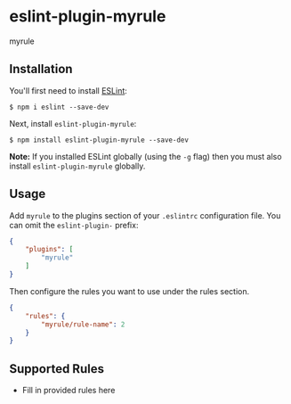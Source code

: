 # eslint-plugin-myrule

myrule

## Installation

You'll first need to install [ESLint](http://eslint.org):

```
$ npm i eslint --save-dev
```

Next, install `eslint-plugin-myrule`:

```
$ npm install eslint-plugin-myrule --save-dev
```

**Note:** If you installed ESLint globally (using the `-g` flag) then you must also install `eslint-plugin-myrule` globally.

## Usage

Add `myrule` to the plugins section of your `.eslintrc` configuration file. You can omit the `eslint-plugin-` prefix:

```json
{
    "plugins": [
        "myrule"
    ]
}
```


Then configure the rules you want to use under the rules section.

```json
{
    "rules": {
        "myrule/rule-name": 2
    }
}
```

## Supported Rules

* Fill in provided rules here





